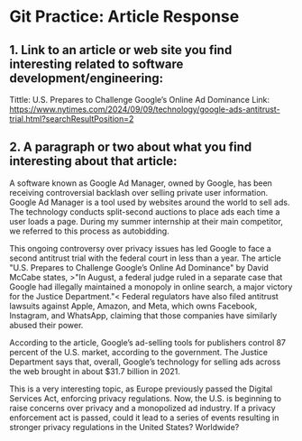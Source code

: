 # Git Practice: Article Response 

## 1. Link to an article or web site you find interesting related to software development/engineering:
Tittle: U.S. Prepares to Challenge Google’s Online Ad Dominance
Link: https://www.nytimes.com/2024/09/09/technology/google-ads-antitrust-trial.html?searchResultPosition=2

## 2. A paragraph or two about what you find interesting about that article:

A software known as Google Ad Manager, owned by Google, has been receiving controversial backlash over selling private user information. Google Ad Manager is a tool used by websites around the world to sell ads. The technology conducts split-second auctions to place ads each time a user loads a page. During my summer internship at their main competitor, we referred to this process as autobidding.

This ongoing controversy over privacy issues has led Google to face a second antitrust trial with the federal court in less than a year. The article "U.S. Prepares to Challenge Google’s Online Ad Dominance" by David McCabe states, >"In August, a federal judge ruled in a separate case that Google had illegally maintained a monopoly in online search, a major victory for the Justice Department."< Federal regulators have also filed antitrust lawsuits against Apple, Amazon, and Meta, which owns Facebook, Instagram, and WhatsApp, claiming that those companies have similarly abused their power.

According to the article, Google’s ad-selling tools for publishers control 87 percent of the U.S. market, according to the government. The Justice Department says that, overall, Google’s technology for selling ads across the web brought in about $31.7 billion in 2021.

This is a very interesting topic, as Europe previously passed the Digital Services Act, enforcing privacy regulations. Now, the U.S. is beginning to raise concerns over privacy and a monopolized ad industry. If a privacy enforcement act is passed, could it lead to a series of events resulting in stronger privacy regulations in the United States? Worldwide?
